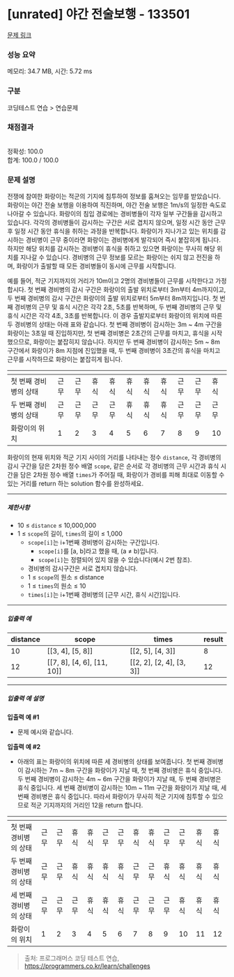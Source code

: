 # [unrated] 야간 전술보행 - 133501 

[문제 링크](https://school.programmers.co.kr/learn/courses/30/lessons/133501?language=javascript) 

### 성능 요약

메모리: 34.7 MB, 시간: 5.72 ms

### 구분

코딩테스트 연습 > 연습문제

### 채점결과

<br/>정확성: 100.0<br/>합계: 100.0 / 100.0

### 문제 설명

<p>전쟁에 참여한 화랑이는 적군의 기지에 침투하여 정보를 훔쳐오는 임무를 받았습니다. 화랑이는 야간 전술 보행을 이용하여 직진하며, 야간 전술 보행은 1m/s의 일정한 속도로 나아갈 수 있습니다. 화랑이의 침입 경로에는 경비병들이 각자 일부 구간들을 감시하고 있습니다. 각각의 경비병들이 감시하는 구간은 서로 겹치지 않으며, 일정 시간 동안 근무 후 일정 시간 동안 휴식을 취하는 과정을 반복합니다. 화랑이가 지나가고 있는 위치를 감시하는 경비병이 근무 중이라면 화랑이는 경비병에게 발각되어 즉시 붙잡히게 됩니다. 하지만 해당 위치를 감시하는 경비병이 휴식을 취하고 있으면 화랑이는 무사히 해당 위치를 지나갈 수 있습니다. 경비병의 근무 정보를 모르는 화랑이는 쉬지 않고 전진을 하며, 화랑이가 출발할 때 모든 경비병들이 동시에 근무를 시작합니다.</p>

<p>예를 들어, 적군 기지까지의 거리가 10m이고 2명의 경비병들이 근무를 시작한다고 가정합시다. 첫 번째 경비병의 감시 구간은 화랑이의 출발 위치로부터 3m부터 4m까지이고, 두 번째 경비병의 감시 구간은 화랑이의 출발 위치로부터 5m부터 8m까지입니다. 첫 번째 경비병의 근무 및 휴식 시간은 각각 2초, 5초를 반복하며, 두 번째 경비병의 근무 및 휴식 시간은 각각 4초, 3초를 반복합니다. 이 경우 출발지로부터 화랑이의 위치에 따른 두 경비병의 상태는 아래 표와 같습니다. 첫 번째 경비병이 감시하는 3m ~ 4m 구간을 화랑이는 3초일 때 진입하지만, 첫 번째 경비병은 2초간의 근무를 마치고, 휴식을 시작했으므로, 화랑이는 붙잡히지 않습니다. 하지만 두 번째 경비병이 감시하는 5m ~ 8m 구간에서 화랑이가 8m 지점에 진입했을 때, 두 번째 경비병이 3초간의 휴식을 마치고 근무를 시작하므로 화랑이는 붙잡히게 됩니다.</p>
<table class="table">
        <thead><tr>
<th></th>
<th></th>
<th></th>
<th></th>
<th></th>
<th></th>
<th></th>
<th></th>
<th></th>
<th></th>
<th></th>
</tr>
</thead>
        <tbody><tr>
<td>첫 번째 경비병의 상태</td>
<td>근무</td>
<td>근무</td>
<td>휴식</td>
<td>휴식</td>
<td>휴식</td>
<td>휴식</td>
<td>휴식</td>
<td>근무</td>
<td>근무</td>
<td>휴식</td>
</tr>
<tr>
<td>두 번째 경비병의 상태</td>
<td>근무</td>
<td>근무</td>
<td>근무</td>
<td>근무</td>
<td>휴식</td>
<td>휴식</td>
<td>휴식</td>
<td>근무</td>
<td>근무</td>
<td>근무</td>
</tr>
<tr>
<td>화랑이의 위치</td>
<td>1</td>
<td>2</td>
<td>3</td>
<td>4</td>
<td>5</td>
<td>6</td>
<td>7</td>
<td>8</td>
<td>9</td>
<td>10</td>
</tr>
</tbody>
      </table>
<p>화랑이의 현재 위치와 적군 기지 사이의 거리를 나타내는 정수 <code>distance</code>, 각 경비병의 감시 구간을 담은 2차원 정수 배열 <code>scope</code>, 같은 순서로 각 경비병의 근무 시간과 휴식 시간을 담은 2차원 정수 배열 <code>times</code>가 주어질 때, 화랑이가 경비를 피해 최대로 이동할 수 있는 거리를 return 하는 solution 함수를 완성하세요.</p>

<hr>

<h5>제한사항</h5>

<ul>
<li>10 ≤ <code>distance</code> ≤ 10,000,000</li>
<li>1 ≤ <code>scope</code>의 길이, <code>times</code>의 길이 ≤ 1,000

<ul>
<li><code>scope[i]</code>는 i+1번째 경비병이 감시하는 구간입니다.

<ul>
<li><code>scope[i]</code>를 [a, b]라고 했을 때, (a ≠ b)입니다.</li>
<li><code>scope[i]</code>는 정렬되어 있지 않을 수 있습니다(예시 2번 참조).</li>
</ul></li>
<li>경비병의 감시구간은 서로 겹치지 않습니다.</li>
<li>1 ≤ <code>scope</code>의 원소 ≤ distance</li>
<li>1 ≤ <code>times</code>의 원소 ≤ 10</li>
<li><code>times[i]</code>는 i+1번째 경비병의 [근무 시간, 휴식 시간]입니다.</li>
</ul></li>
</ul>

<hr>

<h5>입출력 예</h5>
<table class="table">
        <thead><tr>
<th>distance</th>
<th>scope</th>
<th>times</th>
<th>result</th>
</tr>
</thead>
        <tbody><tr>
<td>10</td>
<td>[[3, 4], [5, 8]]</td>
<td>[[2, 5], [4, 3]]</td>
<td>8</td>
</tr>
<tr>
<td>12</td>
<td>[[7, 8], [4, 6], [11, 10]]</td>
<td>[[2, 2], [2, 4], [3, 3]]</td>
<td>12</td>
</tr>
</tbody>
      </table>
<hr>

<h5>입출력 예 설명</h5>

<p><strong>입출력 예 #1</strong></p>

<ul>
<li>문제 예시와 같습니다.</li>
</ul>

<p><strong>입출력 예 #2</strong></p>

<ul>
<li>아래의 표는 화랑이의 위치에 따른 세 경비병의 상태를 보여줍니다. 첫 번째 경비병이 감시하는 7m ~ 8m 구간을 화랑이가 지날 때, 첫 번째 경비병은 휴식 중입니다. 두 번째 경비병이 감시하는 4m ~ 6m 구간을 화랑이가 지날 때, 두 번째 경비병은 휴식 중입니다. 세 번째 경비병이 감시하는 10m ~ 11m 구간을 화랑이가 지날 때, 세 번째 경비병은 휴식 중입니다. 따라서 화랑이가 무사히 적군 기지에 침투할 수 있으므로 적군 기지까지의 거리인 12을 return 합니다.</li>
</ul>
<table class="table">
        <thead><tr>
<th></th>
<th></th>
<th></th>
<th></th>
<th></th>
<th></th>
<th></th>
<th></th>
<th></th>
<th></th>
<th></th>
<th></th>
<th></th>
</tr>
</thead>
        <tbody><tr>
<td>첫 번째 경비병의 상태</td>
<td>근무</td>
<td>근무</td>
<td>휴식</td>
<td>휴식</td>
<td>근무</td>
<td>근무</td>
<td>휴식</td>
<td>휴식</td>
<td>근무</td>
<td>근무</td>
<td>휴식</td>
<td>휴식</td>
</tr>
<tr>
<td>두 번째 경비병의 상태</td>
<td>근무</td>
<td>근무</td>
<td>휴식</td>
<td>휴식</td>
<td>휴식</td>
<td>휴식</td>
<td>근무</td>
<td>근무</td>
<td>휴식</td>
<td>휴식</td>
<td>휴식</td>
<td>휴식</td>
</tr>
<tr>
<td>세 번째 경비병의 상태</td>
<td>근무</td>
<td>근무</td>
<td>근무</td>
<td>휴식</td>
<td>휴식</td>
<td>휴식</td>
<td>근무</td>
<td>근무</td>
<td>근무</td>
<td>휴식</td>
<td>휴식</td>
<td>휴식</td>
</tr>
<tr>
<td>화랑이의 위치</td>
<td>1</td>
<td>2</td>
<td>3</td>
<td>4</td>
<td>5</td>
<td>6</td>
<td>7</td>
<td>8</td>
<td>9</td>
<td>10</td>
<td>11</td>
<td>12</td>
</tr>
</tbody>
      </table>

> 출처: 프로그래머스 코딩 테스트 연습, https://programmers.co.kr/learn/challenges